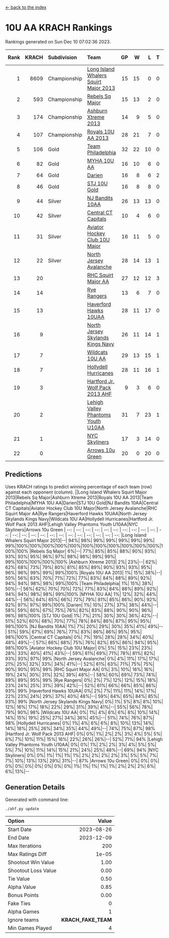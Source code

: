 [<- back to the index](readme.md)
# 10U AA KRACH Rankings
Rankings generated on Sun Dec 10 07:02:36 2023.

Rank|KRACH|Subdivision|Team|GP|W|L|T|OTW|OTL|SoS|Exp Wins|Win Diff
---:|---:|:---|:---|---:|---:|---:|---:|---:|---:|---:|---:|---:
1|8609|Championship|[Long Island Whalers Squirt Major 2013](https://gamesheetstats.com/seasons/3659/teams/140229/schedule)|15|15|0|0|0|0|100|15.8|-0.0
2|593|Championship|[Rebels Sq Major](https://gamesheetstats.com/seasons/3659/teams/140243/schedule)|15|13|2|0|1|0|590|13.9|0.0
3|174|Championship|[Ashburn Xtreme 2013](https://gamesheetstats.com/seasons/3659/teams/140230/schedule)|14|9|5|0|0|0|1228|9.9|0.0
4|107|Championship|[Royals 10U AA 2013](https://gamesheetstats.com/seasons/3659/teams/140237/schedule)|28|21|7|0|3|1|352|21.9|0.0
5|106|Gold|[Team Philadelphia](https://gamesheetstats.com/seasons/3659/teams/140238/schedule)|32|22|10|0|0|3|580|22.9|0.0
6|82|Gold|[MYHA 10U AA](https://gamesheetstats.com/seasons/3659/teams/140235/schedule)|16|10|6|0|0|0|577|10.9|0.0
7|64|Gold|[Darien](https://gamesheetstats.com/seasons/3659/teams/140245/schedule)|16|8|6|2|1|0|162|9.9|0.0
8|46|Gold|[STJ 10U Gold](https://gamesheetstats.com/seasons/3659/teams/140234/schedule)|16|8|8|0|2|1|560|8.9|0.0
9|44|Silver|[NJ Bandits 10AA](https://gamesheetstats.com/seasons/3659/teams/140232/schedule)|26|13|13|0|0|2|1005|13.9|0.0
10|42|Silver|[Central CT Capitals](https://gamesheetstats.com/seasons/3659/teams/140231/schedule)|10|4|6|0|0|0|930|4.9|0.0
11|31|Silver|[Aviator Hockey Club 10U Major](https://gamesheetstats.com/seasons/3659/teams/140244/schedule)|16|11|5|0|0|0|22|11.9|0.0
12|22|Silver|[North Jersey Avalanche](https://gamesheetstats.com/seasons/3659/teams/140249/schedule)|28|14|13|1|2|1|41|15.4|0.0
13|20||[RHC Squirt Major AA](https://gamesheetstats.com/seasons/3659/teams/140241/schedule)|27|12|12|3|1|0|344|14.4|0.0
14|14||[Rye Rangers](https://gamesheetstats.com/seasons/3659/teams/140242/schedule)|13|6|7|0|0|1|34|6.9|0.0
15|13||[Haverford Hawks 10UAA](https://gamesheetstats.com/seasons/3659/teams/140236/schedule)|28|11|17|0|0|0|65|11.9|0.0
16|9||[North Jersey Skylands Kings Navy](https://gamesheetstats.com/seasons/3659/teams/140247/schedule)|26|11|14|1|1|2|23|12.4|0.0
17|7||[Wildcats 10U AA](https://gamesheetstats.com/seasons/3659/teams/140250/schedule)|29|13|15|1|2|0|20|14.4|0.0
18|7||[Hollydell Hurricanes](https://gamesheetstats.com/seasons/3659/teams/140240/schedule)|28|11|16|1|0|1|348|12.4|0.0
19|3||[Hartford Jr. Wolf Pack 2013 AHF](https://gamesheetstats.com/seasons/3659/teams/140246/schedule)|9|3|6|0|1|0|69|3.9|0.0
20|2||[Lehigh Valley Phantoms Youth U10AA](https://gamesheetstats.com/seasons/3659/teams/140239/schedule)|31|7|23|1|0|1|298|8.4|0.0
21|1||[NYC Skyliners](https://gamesheetstats.com/seasons/3659/teams/140252/schedule)|17|3|14|0|0|0|16|3.9|0.0
22|0||[Arrows 10u Green](https://gamesheetstats.com/seasons/3659/teams/140251/schedule)|20|0|20|0|0|1|42|0.9|0.0

## Predictions
Uses KRACH ratings to predict winning percentage of each team (row) against each opponent (column).
||Long Island Whalers Squirt Major 2013|Rebels Sq Major|Ashburn Xtreme 2013|Royals 10U AA 2013|Team Philadelphia|MYHA 10U AA|Darien|STJ 10U Gold|NJ Bandits 10AA|Central CT Capitals|Aviator Hockey Club 10U Major|North Jersey Avalanche|RHC Squirt Major AA|Rye Rangers|Haverford Hawks 10UAA|North Jersey Skylands Kings Navy|Wildcats 10U AA|Hollydell Hurricanes|Hartford Jr. Wolf Pack 2013 AHF|Lehigh Valley Phantoms Youth U10AA|NYC Skyliners|Arrows 10u Green
| --: | --: | --: | --: | --: | --: | --: | --: | --: | --: | --: | --: | --: | --: | --: | --: | --: | --: | --: | --: | --: | --: | --: 
|Long Island Whalers Squirt Major 2013|--| 94%| 98%| 99%| 99%| 99%| 99%| 99%| 99%|100%|100%|100%|100%|100%|100%|100%|100%|100%|100%|100%|100%|100%
|Rebels Sq Major|  6%|--| 77%| 85%| 85%| 88%| 90%| 93%| 93%| 93%| 95%| 96%| 97%| 98%| 98%| 99%| 99%| 99%|100%|100%|100%|100%
|Ashburn Xtreme 2013|  2%| 23%|--| 62%| 62%| 68%| 73%| 79%| 80%| 81%| 85%| 89%| 90%| 93%| 93%| 95%| 96%| 96%| 99%| 99%| 99%|100%
|Royals 10U AA 2013|  1%| 15%| 38%|--| 50%| 56%| 63%| 70%| 71%| 72%| 77%| 83%| 84%| 88%| 89%| 92%| 94%| 94%| 98%| 98%| 99%|100%
|Team Philadelphia|  1%| 15%| 38%| 50%|--| 56%| 62%| 70%| 70%| 72%| 77%| 83%| 84%| 88%| 89%| 92%| 94%| 94%| 98%| 98%| 99%|100%
|MYHA 10U AA|  1%| 12%| 32%| 44%| 44%|--| 56%| 64%| 65%| 66%| 72%| 79%| 81%| 85%| 86%| 90%| 92%| 92%| 97%| 97%| 99%|100%
|Darien|  1%| 10%| 27%| 37%| 38%| 44%|--| 58%| 59%| 60%| 67%| 75%| 76%| 82%| 83%| 88%| 90%| 90%| 96%| 96%| 98%|100%
|STJ 10U Gold|  1%|  7%| 21%| 30%| 30%| 36%| 42%|--| 51%| 52%| 60%| 68%| 70%| 77%| 78%| 84%| 86%| 87%| 95%| 95%| 98%|100%
|NJ Bandits 10AA|  1%|  7%| 20%| 29%| 30%| 35%| 41%| 49%|--| 51%| 59%| 67%| 69%| 76%| 77%| 83%| 86%| 86%| 95%| 95%| 98%|100%
|Central CT Capitals|  0%|  7%| 19%| 28%| 28%| 34%| 40%| 48%| 49%|--| 57%| 66%| 68%| 75%| 76%| 82%| 85%| 86%| 94%| 95%| 98%|100%
|Aviator Hockey Club 10U Major|  0%|  5%| 15%| 23%| 23%| 28%| 33%| 40%| 41%| 43%|--| 59%| 61%| 69%| 71%| 78%| 81%| 82%| 93%| 93%| 97%| 99%
|North Jersey Avalanche|  0%|  4%| 11%| 17%| 17%| 21%| 25%| 32%| 33%| 34%| 41%|--| 52%| 61%| 63%| 71%| 75%| 75%| 90%| 90%| 95%| 99%
|RHC Squirt Major AA|  0%|  3%| 10%| 16%| 16%| 19%| 24%| 30%| 31%| 32%| 39%| 48%|--| 58%| 60%| 69%| 73%| 74%| 89%| 89%| 95%| 99%
|Rye Rangers|  0%|  2%|  7%| 12%| 12%| 15%| 18%| 23%| 24%| 25%| 31%| 39%| 42%|--| 52%| 61%| 66%| 66%| 85%| 86%| 93%| 99%
|Haverford Hawks 10UAA|  0%|  2%|  7%| 11%| 11%| 14%| 17%| 22%| 23%| 24%| 29%| 37%| 40%| 48%|--| 59%| 64%| 65%| 84%| 85%| 93%| 99%
|North Jersey Skylands Kings Navy|  0%|  1%|  5%|  8%|  8%| 10%| 12%| 16%| 17%| 18%| 22%| 29%| 31%| 39%| 41%|--| 55%| 56%| 78%| 79%| 90%| 98%
|Wildcats 10U AA|  0%|  1%|  4%|  6%|  6%|  8%| 10%| 14%| 14%| 15%| 19%| 25%| 27%| 34%| 36%| 45%|--| 51%| 74%| 76%| 87%| 98%
|Hollydell Hurricanes|  0%|  1%|  4%|  6%|  6%|  8%| 10%| 13%| 14%| 14%| 18%| 25%| 26%| 34%| 35%| 44%| 49%|--| 74%| 75%| 87%| 98%
|Hartford Jr. Wolf Pack 2013 AHF|  0%|  0%|  1%|  2%|  2%|  3%|  4%|  5%|  5%|  6%|  7%| 10%| 11%| 15%| 16%| 22%| 26%| 26%|--| 52%| 71%| 94%
|Lehigh Valley Phantoms Youth U10AA|  0%|  0%|  1%|  2%|  2%|  3%|  4%|  5%|  5%|  5%|  7%| 10%| 11%| 14%| 15%| 21%| 24%| 25%| 48%|--| 69%| 94%
|NYC Skyliners|  0%|  0%|  1%|  1%|  1%|  1%|  2%|  2%|  2%|  2%|  3%|  5%|  5%|  7%|  7%| 10%| 13%| 13%| 29%| 31%|--| 87%
|Arrows 10u Green|  0%|  0%|  0%|  0%|  0%|  0%|  0%|  0%|  0%|  0%|  1%|  1%|  1%|  1%|  1%|  2%|  2%|  2%|  6%|  6%| 13%|--

## Generation Details

Generated with command line:
```
./ahf.py update
```

| Option | Value |
| :----- | ----: |
| Start Date | 2023-08-26 |
| End Date | 2023-12-09 |
| Max Iterations | 200 |
| Max Ratings Diff | 1e-05 |
| Shootout Win Value | 1.00 |
| Shootout Loss Value | 0.00 |
| Tie Value | 0.50 |
| Alpha Value | 0.85 |
| Bonus Points | 0.00 |
| Fake Ties | 0 |
| Alpha Games | 1 |
| Ignore teams | __KRACH_FAKE_TEAM__ |
| Min Games Played | 4 |

